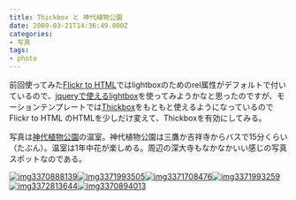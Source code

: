 ```yaml
---
title: Thickbox と 神代植物公園
date: 2009-03-21T14:36:49.000Z
categories:
- 写真
tags:
- photo
---
```

前回使ってみた[Flickr to HTML](/blog//2009/03/flickr-to-html/)ではlightboxのためのrel属性がデフォルトで付いているので、[jqueryで使えるlightbox](http://leandrovieira.com/projects/jquery/lightbox/)を使ってみようかなと思ったのですが、モーションテンプレートでは[Thickbox](http://jquery.com/demo/thickbox/)をもともと使えるようになっているのでFlickr to HTML のHTMLを少しだけ変えて、Thickboxを有効にしてみる。

<!-- more -->

写真は[神代植物公園](http://www.kensetsu.metro.tokyo.jp/seibuk/jindai/index.html)の温室。神代植物公園は三鷹か吉祥寺からバスで15分くらい（たぶん）。温室は1年中花が楽しめる。周辺の深大寺もなかなかいい感じの写真スポットなのである。

[![](http://farm4.static.flickr.com/3636/3370888139_1dcc911ae6_m.jpg "img3370888139")](http://farm4.static.flickr.com/3636/3370888139_1dcc911ae6_b.jpg)[![](http://farm4.static.flickr.com/3644/3371993505_e82d21d6bf_m.jpg "img3371993505")](http://farm4.static.flickr.com/3644/3371993505_e82d21d6bf_b.jpg)[![](http://farm4.static.flickr.com/3549/3371708476_f46d767dda_m.jpg "img3371708476")](http://farm4.static.flickr.com/3549/3371708476_f46d767dda_b.jpg)[![](http://farm4.static.flickr.com/3635/3371993259_5e3f1ee990_m.jpg "img3371993259")](http://farm4.static.flickr.com/3635/3371993259_5e3f1ee990_b.jpg)[![](http://farm4.static.flickr.com/3544/3372813644_b6909d6fb1_m.jpg "img3372813644")](http://farm4.static.flickr.com/3544/3372813644_b6909d6fb1_b.jpg)[![](http://farm4.static.flickr.com/3551/3370894013_a31cc37fdd_m.jpg "img3370894013")](http://farm4.static.flickr.com/3551/3370894013_a31cc37fdd_b.jpg)
